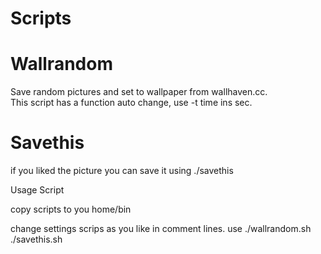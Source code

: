 # Scripts

<h1>Wallrandom</h1>

Save random pictures and set to wallpaper from wallhaven.cc.<br>
This script has a function auto change, use -t time ins sec.</br>

<h1>Savethis</h1>

if you liked the picture you can save it using ./savethis

Usage Script

copy scripts to you home/bin

change settings scrips as you like in comment lines.
use ./wallrandom.sh ./savethis.sh

